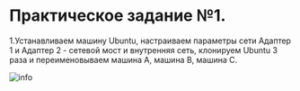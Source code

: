 # Практическое задание №1.


1.Устанавливаем машину Ubuntu, настраиваем параметры сети Адаптер 1 и Адаптер 2 - сетевой мост и внутренняя сеть, клонируем Ubuntu 3 раза и переименовываем машина А, машина В, машина C.

![info](./assets/images/Schema.png)
